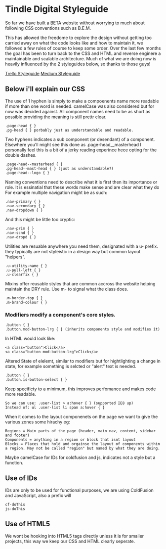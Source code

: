 # Tindle Digital Styleguide

So far we have built a BETA website without worrying to much about following CSS conventions such as B.E.M. 

This has allowed the freedome to explore the design without getting too carried away on what the code looks like and how to maintain it, we followed a few rules of course to keep some order. Over the last few months the goal has been to turn back to the CSS and HTML and reverse enginere a maintainable and scalable architecture. Much of what we are doing now is heavily influenced by the 2 styleguides below, so thanks to those guys!

[Trello Styleguide](https://gist.github.com/bobbygrace/9e961e8982f42eb91b80#file-trello-css-guide-mdllo!)
[Medium Styleguide](https://gist.github.com/fat/a47b882eb5f84293c4ed)


## Below i'll explain our CSS

The use of 1 hyphen is simply to make a compoenents name more readable if more than one word is needed. camelCase was also considered but for now was decided against. All component names need to be as short as possible providing the meaning is still prettr clear.

    .page-head { }
    .pg-head { } porbably just as understandable and readable.

Two hyphens indicates a sub component (or desendant) of a component. Elsewhere you'll might see this done as .page-head__masterhead I personally feel this is a bit of a jerky reading experince hece opting for the double dashes.

    .page-head--masterhead { }
    .pg-head--mast-head { } (just as understandable?)
    .page-head--logo { }

Naming conventions need to describe what it is first then its importance or role. It is essinatial that these words make sense and are clear what they do For example multiple navigation might be as such:

    .nav-primary { }
    .nav-secondary { }
    .nav-dropdown { }

And this might be little too cryptic:

    .nav-prim { }
    .nav-scnd { }
    .nav-dropd { }

Utilities are resuable anywhere you need them, designated with a u- prefix. they typically are not styleistic in a design way but common layout "helpers".

    .u-utility-name { }
    .u-pull-left { }
    .u-clearfix { }

Mixins offer reusable styles that are common accross the website helping maintain the DRY rule. Use  m- to signal what the class does.

    .m-border-top { }
    .m-brand-colour { }

### Modifiers modify a component's core styles.

    .button { }
    .button.mod-button-lrg { } (inherits components style and modifies it)

In HTML would look like:

    <a class="button">Click</a>
    <a class="button mod-button-lrg">Click</a>

Altered State of elelemt, similar to modifiers but for hightlighting a change in state, for example something is selcted or "alert" text is needed.

    .button { }
    .button.is-button-select { }

Keep specificty to a minimum, this improves perfomance and makes code more readable.

    So we can use: .user-list > a:hover { } (supported IE8 up)
    Instead of: ul .user-list li span a:hover { }

When it comes to the layout componenets on the page we want to give the various zones some hirachy eg:

    Regions = Main parts of the page (header, main nav, content, sidebar and footer)
    Components = anything in a region or block that isnt layout
    Blocks = Places that hold and orgainse the layout of components within a region. May not be called "region" but named by what they are doing.

Maybe camelCase for IDs for coldfusion and js, indicates not a style but a function.

## Use of IDs

IDs are only to be used for functional purposes, we are using ColdFusion and JavaScript, also a prefix will

    cf-doThis
    js-doThis

## Use of HTML5

We wont be hooking into HTML5 tags directly unless it is for smaller projects, this way we keep our CSS and HTML clearly seperate. 


